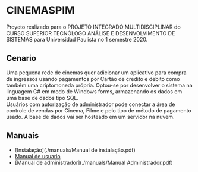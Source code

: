 # CINEMASPIM

Proyeto realizado para o PROJETO INTEGRADO MULTIDISCIPLINAR do 
CURSO SUPERIOR TECNÓLOGO ANÁLISE E DESENVOLVIMENTO DE SISTEMAS para Universidad Paulista no 1 semestre 2020.

## Cenario

Uma pequena rede de cinemas quer adicionar um aplicativo para compra de ingressos usando pagamentos por Cartão de 
credito e debito como também uma criptomoneda própria. Optou-se por desenvolver o sistema na linguagem C# em modo 
de Windows forms, armazenando os dados em uma base de dados tipo SQL.  
Usuários com autorização de administrador pode conectar a área de controle de vendas por Cinema, 
Filme e pelo tipo de método de pagamento usado. A base de dados vai ser hosteado em um servidor na nuvem.  


## Manuais 

- [Instalação](./manuals/Manual de instalação.pdf)
- [Manual de usuario](./manuals/ManualUsuario.pdf)
- [Manual de administrador](./manuals/Manual Administrador.pdf)

